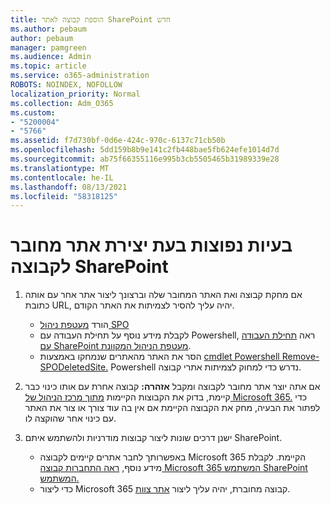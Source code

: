 ```yaml
---
title: הוספת קבוצה לאתר SharePoint חדש
ms.author: pebaum
author: pebaum
manager: pamgreen
ms.audience: Admin
ms.topic: article
ms.service: o365-administration
ROBOTS: NOINDEX, NOFOLLOW
localization_priority: Normal
ms.collection: Adm_O365
ms.custom:
- "5200004"
- "5766"
ms.assetid: f7d730bf-0d6e-424c-970c-6137c71cb50b
ms.openlocfilehash: 5dd159b8b9e141c2fb448bae5fb624efe1014d7d
ms.sourcegitcommit: ab75f66355116e995b3cb5505465b31989339e28
ms.translationtype: MT
ms.contentlocale: he-IL
ms.lasthandoff: 08/13/2021
ms.locfileid: "58318125"
---
```

# <a name="common-issues-when-creating-a-group-connected-site-in-sharepoint"></a>בעיות נפוצות בעת יצירת אתר מחובר לקבוצה SharePoint

1. אם מחקת קבוצה ואת האתר המחובר שלה וברצונך ליצור אתר אחר עם אותה כתובת URL, יהיה עליך להסיר לצמיתות את האתר הקודם.

   - הורד [מעטפת ניהול SPO](https://support.office.com/article/introduction-to-the-sharepoint-online-management-shell-c16941c3-19b4-4710-8056-34c034493429)
   - לקבלת מידע נוסף על תחילת העבודה עם Powershell, ראה [תחילת העבודה עם SharePoint מעטפת הניהול המקוונת](https://docs.microsoft.com/powershell/module/sharepoint-online/remove-sposite).
   - הסר את האתר מהאתרים שנמחקו באמצעות [cmdlet Powershell Remove-SPODeletedSite.](https://docs.microsoft.com/powershell/module/sharepoint-online/remove-sposite?view=sharepoint-ps) Powershell נדרש כדי למחוק לצמיתות אתרי קבוצה.

1. אם אתה יוצר אתר מחובר לקבוצה ומקבל **אזהרה:** קבוצה אחרת עם אותו כינוי כבר קיימת, בדוק את הקבוצות הקיימות [מתוך מרכז הניהול של Microsoft 365.](https://admin.microsoft.com/AdminPortal/Home#/groups) כדי לפתור את הבעיה, מחק את הקבוצה הקיימת אם אין בה עוד צורך או צור את האתר עם כינוי אחר שהוקצה לו.

1. ישנן דרכים שונות ליצור קבוצות מודרניות ולהשתמש איתם SharePoint.

   - באפשרותך לחבר אתרים קיימים לקבוצה Microsoft 365 הקיימת. לקבלת מידע נוסף, [ראה התחברות קבוצה Microsoft 365 המשתמש SharePoint המשתמש.](https://docs.microsoft.com/sharepoint/dev/transform/modernize-connect-to-office365-group#connect-an-office-365-group-using-the-sharepoint-user-interface)
   - כדי ליצור Microsoft 365 קבוצה מחוברת, יהיה עליך ליצור [אתר צוות](https://admin.microsoft.com/sharepoint).
